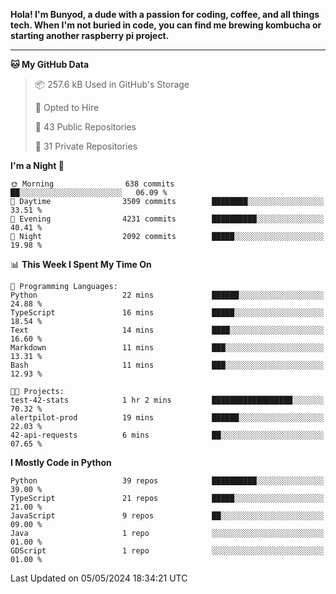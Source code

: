 <p>
<b>Hola! I'm Bunyod, a dude with a passion for coding, coffee, and all things tech. When I'm not buried in code, you can find me brewing kombucha or starting another raspberry pi project.</b>
</p>

---

<!--START_SECTION:waka-->
**🐱 My GitHub Data** 

> 📦 257.6 kB Used in GitHub's Storage 
 > 
> 💼 Opted to Hire
 > 
> 📜 43 Public Repositories 
 > 
> 🔑 31 Private Repositories 
 > 
**I'm a Night 🦉** 

```text
🌞 Morning                638 commits         ██░░░░░░░░░░░░░░░░░░░░░░░   06.09 % 
🌆 Daytime                3509 commits        ████████░░░░░░░░░░░░░░░░░   33.51 % 
🌃 Evening                4231 commits        ██████████░░░░░░░░░░░░░░░   40.41 % 
🌙 Night                  2092 commits        █████░░░░░░░░░░░░░░░░░░░░   19.98 % 
```


📊 **This Week I Spent My Time On** 

```text
💬 Programming Languages: 
Python                   22 mins             ██████░░░░░░░░░░░░░░░░░░░   24.88 % 
TypeScript               16 mins             █████░░░░░░░░░░░░░░░░░░░░   18.54 % 
Text                     14 mins             ████░░░░░░░░░░░░░░░░░░░░░   16.60 % 
Markdown                 11 mins             ███░░░░░░░░░░░░░░░░░░░░░░   13.31 % 
Bash                     11 mins             ███░░░░░░░░░░░░░░░░░░░░░░   12.93 % 

🐱‍💻 Projects: 
test-42-stats            1 hr 2 mins         ██████████████████░░░░░░░   70.32 % 
alertpilot-prod          19 mins             ██████░░░░░░░░░░░░░░░░░░░   22.03 % 
42-api-requests          6 mins              ██░░░░░░░░░░░░░░░░░░░░░░░   07.65 % 
```

**I Mostly Code in Python** 

```text
Python                   39 repos            ██████████░░░░░░░░░░░░░░░   39.00 % 
TypeScript               21 repos            █████░░░░░░░░░░░░░░░░░░░░   21.00 % 
JavaScript               9 repos             ██░░░░░░░░░░░░░░░░░░░░░░░   09.00 % 
Java                     1 repo              ░░░░░░░░░░░░░░░░░░░░░░░░░   01.00 % 
GDScript                 1 repo              ░░░░░░░░░░░░░░░░░░░░░░░░░   01.00 % 
```




 Last Updated on 05/05/2024 18:34:21 UTC
<!--END_SECTION:waka-->
